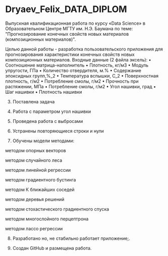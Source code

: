 # Dryaev_Felix_DATA_DIPLOM
Выпускная квалификационная работа по курсу «Data Science» в Образовательном Центре МГТУ им. Н.Э. Баумана по теме: "Прогнозирование конечных свойств новых материалов (композиционных материалов)".

Целью данной работы - разработка пользовательского приложения для прогнозирования характеристики конечных свойств новых композиционных материалов.
Входные данные (2 файла эксель):
•	Соотношение матрица-наполнитель
•	Плотность, кг/м3
•	Модуль упругости, ГПа
•	Количество отвердителя, м.%
•	Содержание эпоксидных групп,%_2
•	Температура вспышки, С_2
•	Поверхностная плотность, г/м2
•	Потребление смолы, г/м2
•	Прочность при растяжении, МПа
•	Потребление смолы, г/м2
•	Угол нашивки, град
•	Шаг нашивки
•	Плотность нашивки

3) Поставлена задача

4) Работа с параметром угол нашивки

5) Проведена работа с выбросами

6) Устранены повторяющиеся строки и нули

7) Обучены модели методами:

методом опорных векторов

методом случайного леса

методом линейной регрессии

методом градиентного бустинга

методом К ближайших соседей

методом деревья решений

методом стохастического градиентного спуска

методом многослойного перцептрона

методом лассо регрессии

8) Разработано но, не стабильно работает приложение;.

9) Создан GitHub и размещена работа.

